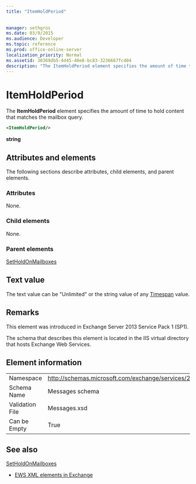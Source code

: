 ```yaml
---
title: "ItemHoldPeriod"
 
 
manager: sethgros
ms.date: 03/9/2015
ms.audience: Developer
ms.topic: reference
ms.prod: office-online-server
localization_priority: Normal
ms.assetid: 30369db5-4d45-40e8-bc83-3236667fc404
description: "The ItemHoldPeriod element specifies the amount of time to hold content that matches the mailbox query."
---
```


# ItemHoldPeriod

The **ItemHoldPeriod** element specifies the amount of time to hold content that matches the mailbox query. 
  
```XML
<ItemHoldPeriod/>
```

 **string**
## Attributes and elements

The following sections describe attributes, child elements, and parent elements.
  
### Attributes

None.
  
### Child elements

None.
  
### Parent elements

[SetHoldOnMailboxes](setholdonmailboxes.md)
  
## Text value

The text value can be "Unlimited" or the string value of any [Timespan](https://msdn.microsoft.com/library/1ecy8h51%28v=vs.110%29.aspx) value. 
  
## Remarks

This element was introduced in Exchange Server 2013 Service Pack 1 (SP1).
  
The schema that describes this element is located in the IIS virtual directory that hosts Exchange Web Services.
  
## Element information

|||
|:-----|:-----|
|Namespace  <br/> |http://schemas.microsoft.com/exchange/services/2006/messages  <br/> |
|Schema Name  <br/> |Messages schema  <br/> |
|Validation File  <br/> |Messages.xsd  <br/> |
|Can be Empty  <br/> |True  <br/> |
   
## See also



[SetHoldOnMailboxes](setholdonmailboxes.md)


- [EWS XML elements in Exchange](ews-xml-elements-in-exchange.md)

